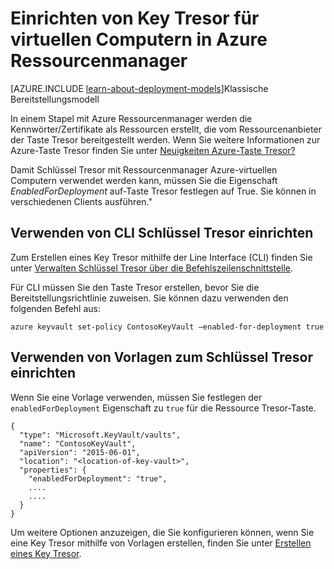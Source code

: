 <properties
    pageTitle="Einrichten von Key Tresor für virtuellen Computern in Azure Ressourcenmanager | Microsoft Azure"
    description="Informationen zum Schlüssel Tresor für die Verwendung mit einem Ressourcenmanager Azure-virtuellen Computern einrichten."
    services="virtual-machines-linux"
    documentationCenter=""
    authors="singhkays"
    manager="timlt"
    editor=""
    tags="azure-resource-manager"/>

<tags
    ms.service="virtual-machines-linux"
    ms.workload="infrastructure-services"
    ms.tgt_pltfrm="vm-linux"
    ms.devlang="na"
    ms.topic="article"
    ms.date="05/31/2016"
    ms.author="singhkay"/>

# <a name="set-up-key-vault-for-virtual-machines-in-azure-resource-manager"></a>Einrichten von Key Tresor für virtuellen Computern in Azure Ressourcenmanager

[AZURE.INCLUDE [learn-about-deployment-models](../../includes/learn-about-deployment-models-rm-include.md)]Klassische Bereitstellungsmodell

In einem Stapel mit Azure Ressourcenmanager werden die Kennwörter/Zertifikate als Ressourcen erstellt, die vom Ressourcenanbieter der Taste Tresor bereitgestellt werden. Wenn Sie weitere Informationen zur Azure-Taste Tresor finden Sie unter [Neuigkeiten Azure-Taste Tresor?](../key-vault/key-vault-whatis.md)

Damit Schlüssel Tresor mit Ressourcenmanager Azure-virtuellen Computern verwendet werden kann, müssen Sie die Eigenschaft *EnabledForDeployment* auf-Taste Tresor festlegen auf True. Sie können in verschiedenen Clients ausführen."

## <a name="use-cli-to-set-up-key-vault"></a>Verwenden von CLI Schlüssel Tresor einrichten
Zum Erstellen eines Key Tresor mithilfe der Line Interface (CLI) finden Sie unter [Verwalten Schlüssel Tresor über die Befehlszeilenschnittstelle](../key-vault/key-vault-manage-with-cli.md#create-a-key-vault).

Für CLI müssen Sie den Taste Tresor erstellen, bevor Sie die Bereitstellungsrichtlinie zuweisen. Sie können dazu verwenden den folgenden Befehl aus:

    azure keyvault set-policy ContosoKeyVault –enabled-for-deployment true

## <a name="use-templates-to-set-up-key-vault"></a>Verwenden von Vorlagen zum Schlüssel Tresor einrichten
Wenn Sie eine Vorlage verwenden, müssen Sie festlegen der `enabledForDeployment` Eigenschaft zu `true` für die Ressource Tresor-Taste.

    {
      "type": "Microsoft.KeyVault/vaults",
      "name": "ContosoKeyVault",
      "apiVersion": "2015-06-01",
      "location": "<location-of-key-vault>",
      "properties": {
        "enabledForDeployment": "true",
        ....
        ....
      }
    }

Um weitere Optionen anzuzeigen, die Sie konfigurieren können, wenn Sie eine Key Tresor mithilfe von Vorlagen erstellen, finden Sie unter [Erstellen eines Key Tresor](https://azure.microsoft.com/documentation/templates/101-key-vault-create/).
